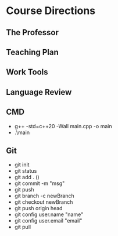 # Course Directions

## The Professor
## Teaching Plan
## Work Tools
## Language Review

## CMD 
- g++ -std=c++20 -Wall main.cpp -o main
- .\main

## Git
- git init
- git status
- git add . (<files>)
- git commit -m "msg"
- git push
- git branch -c newBranch
- git checkout newBranch
- git push origin head
- git config user.name "name"
- git config user.email "email"
- git pull